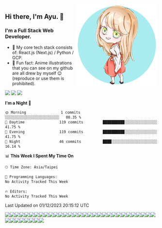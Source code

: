 <img style="width:270px;" align="right" src="./imgs/yuzunekoayu-avatar.png">

## Hi there, I'm Ayu. 👋
### I'm a Full Stack Web Developer.
- 🌱 My core tech stack consists of: React.js (Next.js) / Python / GCP.
- 💎 Fun fact: Anime illustrations that you can see on my github are all drew by myself 😉 (reproduce or use them is prohibited).

[![](https://img.shields.io/badge/github-%23121011.svg?style=for-the-badge&logo=github&logoColor=white)](https://github.com/yuzunekoayu)
[![](https://img.shields.io/badge/Codesandbox-040404?style=for-the-badge&logo=codesandbox&logoColor=DBDBDB)](https://codesandbox.io/u/yuzunekoayu)
[![](https://img.shields.io/badge/Codepen-000000?style=for-the-badge&logo=codepen&logoColor=white)](https://codepen.io/yuzunekoayu)

<!--START_SECTION:waka-->
**I'm a Night 🦉** 

```text
🌞 Morning                1 commits           ░░░░░░░░░░░░░░░░░░░░░░░░░   00.35 % 
🌆 Daytime                119 commits         ██████████░░░░░░░░░░░░░░░   41.75 % 
🌃 Evening                119 commits         ██████████░░░░░░░░░░░░░░░   41.75 % 
🌙 Night                  46 commits          ████░░░░░░░░░░░░░░░░░░░░░   16.14 % 
```


📊 **This Week I Spent My Time On** 

```text
🕑︎ Time Zone: Asia/Taipei

💬 Programming Languages: 
No Activity Tracked This Week

🔥 Editors: 
No Activity Tracked This Week
```


 Last Updated on 01/12/2023 20:15:12 UTC
<!--END_SECTION:waka-->

![](https://img.shields.io/badge/Next-black?style=for-the-badge&logo=next.js&logoColor=white)![](https://img.shields.io/badge/react-%2320232a.svg?style=for-the-badge&logo=react&logoColor=%2361DAFB)![](https://img.shields.io/badge/React_Router-CA4245?style=for-the-badge&logo=react-router&logoColor=white)![](https://img.shields.io/badge/redux-%23593d88.svg?style=for-the-badge&logo=redux&logoColor=white)![](https://img.shields.io/badge/typescript-%23007ACC.svg?style=for-the-badge&logo=typescript&logoColor=white)![](https://img.shields.io/badge/javascript-%23323330.svg?style=for-the-badge&logo=javascript&logoColor=%23F7DF1E)![](https://img.shields.io/badge/tailwindcss-%2338B2AC.svg?style=for-the-badge&logo=tailwind-css&logoColor=white)![](https://img.shields.io/badge/styled--components-DB7093?style=for-the-badge&logo=styled-components&logoColor=white)![](https://img.shields.io/badge/MUI-%230081CB.svg?style=for-the-badge&logo=mui&logoColor=white)![](https://img.shields.io/badge/Semantic%20UI%20React-%2335BDB2.svg?style=for-the-badge&logo=SemanticUIReact&logoColor=white)![](https://img.shields.io/badge/bootstrap-%23563D7C.svg?style=for-the-badge&logo=bootstrap&logoColor=white)![](https://img.shields.io/badge/SASS-hotpink.svg?style=for-the-badge&logo=SASS&logoColor=white)![](https://img.shields.io/badge/css3-%231572B6.svg?style=for-the-badge&logo=css3&logoColor=white)![](https://img.shields.io/badge/markdown-%23000000.svg?style=for-the-badge&logo=markdown&logoColor=white)![](https://img.shields.io/badge/html5-%23E34F26.svg?style=for-the-badge&logo=html5&logoColor=white)![](https://img.shields.io/badge/flask-%23000.svg?style=for-the-badge&logo=flask&logoColor=white)![](https://img.shields.io/badge/python-3670A0?style=for-the-badge&logo=python&logoColor=ffdd54)![](https://img.shields.io/badge/mysql-%2300f.svg?style=for-the-badge&logo=mysql&logoColor=white)![](https://img.shields.io/badge/AWS-%23FF9900.svg?style=for-the-badge&logo=amazon-aws&logoColor=white)![](https://img.shields.io/badge/vercel-%23000000.svg?style=for-the-badge&logo=vercel&logoColor=white)![](https://img.shields.io/badge/firebase-%23039BE5.svg?style=for-the-badge&logo=firebase)![](https://img.shields.io/badge/docker-%230db7ed.svg?style=for-the-badge&logo=docker&logoColor=white)![](https://img.shields.io/badge/jenkins-%232C5263.svg?style=for-the-badge&logo=jenkins&logoColor=white)![](https://img.shields.io/badge/kubernetes-%23326ce5.svg?style=for-the-badge&logo=kubernetes&logoColor=white)![](https://img.shields.io/badge/GULP-%23CF4647.svg?style=for-the-badge&logo=gulp&logoColor=white)![](https://img.shields.io/badge/webpack-%238DD6F9.svg?style=for-the-badge&logo=webpack&logoColor=black)![](https://img.shields.io/badge/ESLint-4B3263?style=for-the-badge&logo=eslint&logoColor=white)![](https://img.shields.io/badge/NPM-%23000000.svg?style=for-the-badge&logo=npm&logoColor=white)![](https://img.shields.io/badge/git-%23F05033.svg?style=for-the-badge&logo=git&logoColor=white)![](https://img.shields.io/badge/gitlab-%23181717.svg?style=for-the-badge&logo=gitlab&logoColor=white)![](https://img.shields.io/badge/-Swagger-%23Clojure?style=for-the-badge&logo=swagger&logoColor=white)![](https://img.shields.io/badge/Postman-FF6C37?style=for-the-badge&logo=postman&logoColor=white)![](https://img.shields.io/badge/Visual%20Studio%20Code-0078d7.svg?style=for-the-badge&logo=visual-studio-code&logoColor=white)![](https://img.shields.io/badge/figma-%23F24E1E.svg?style=for-the-badge&logo=figma&logoColor=white)![](https://img.shields.io/badge/adobe%20photoshop-%2331A8FF.svg?style=for-the-badge&logo=adobe%20photoshop&logoColor=white)![](https://img.shields.io/badge/adobe%20illustrator-%23FF9A00.svg?style=for-the-badge&logo=adobe%20illustrator&logoColor=white)![](https://img.shields.io/badge/Windows-0078D6?style=for-the-badge&logo=windows&logoColor=white)![](https://img.shields.io/badge/Ubuntu-E95420?style=for-the-badge&logo=ubuntu&logoColor=white)![](https://img.shields.io/badge/mac%20os-000000?style=for-the-badge&logo=macos&logoColor=F0F0F0)
